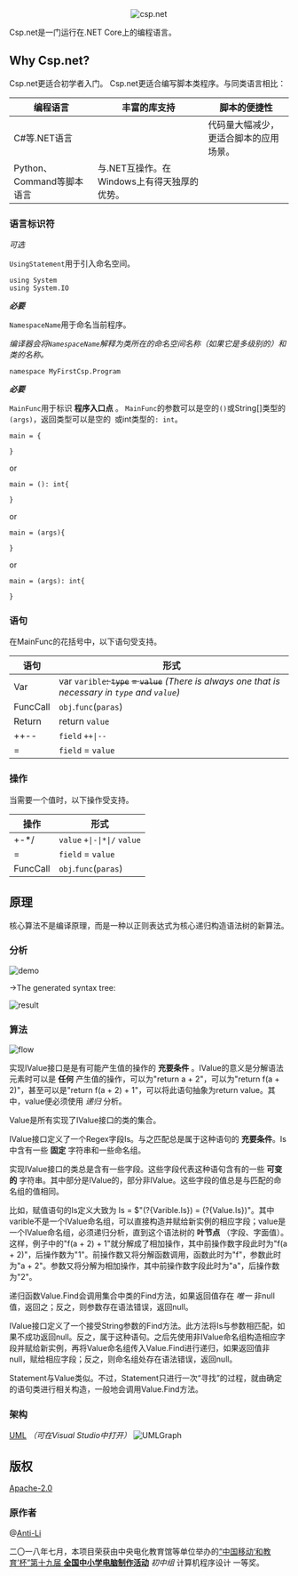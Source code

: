 <div align="center">
    <img src="assets/icon.png" alt="csp.net"></img>
</div>

Csp.net是一门运行在.NET Core上的编程语言。

## Why Csp.net?
Csp.net更适合初学者入门。
Csp.net更适合编写脚本类程序。与同类语言相比：

编程语言 | 丰富的库支持 | 脚本的便捷性
------ | ------ | ------
C#等.NET语言 |   | 代码量大幅减少，更适合脚本的应用场景。
Python、Command等脚本语言 | 与.NET互操作。在Windows上有得天独厚的优势。|  

### 语言标识符
*可选*

`UsingStatement`用于引入命名空间。
```
using System
using System.IO
```
***必要***

`NamespaceName`用于命名当前程序。

*编译器会将`NamespaceName`解释为类所在的命名空间名称（如果它是多级别的）和类的名称。*
```
namespace MyFirstCsp.Program
```
***必要***

`MainFunc`用于标识 **程序入口点** 。 `MainFunc`的参数可以是空的`()`或String[]类型的`(args)`，返回类型可以是空的` `或int类型的`: int`。
```
main = {

} 
```
or
```
main = (): int{

} 
```
or
```
main = (args){

} 
```
or
```
main = (args): int{

} 
```

### 语句

在MainFunc的花括号中，以下语句受支持。

语句 | 形式
------ | ------
Var | var `varible`~~: `type`~~ ~~= `value`~~     *(There is always one that is necessary in `type` and `value`)*
FuncCall | `obj`.`func`(`paras`)
Return | return `value`
++-- | `field` `++\|--`
= | `field` = `value`

### 操作

当需要一个值时，以下操作受支持。

操作 | 形式
------ | ------
+-*/ | `value` `+\|-\|*\|/` `value`
= | `field` = `value`
FuncCall | `obj`.`func`(`paras`)

## 原理

核心算法不是编译原理，而是一种以正则表达式为核心递归构造语法树的新算法。

### 分析

![demo](assets/code.png)

->The generated syntax tree:

![result](assets/tree.png)

### 算法

![flow](assets/Recursive_zh-CN.png)

实现IValue接口是是有可能产生值的操作的 **充要条件** 。IValue的意义是分解语法元素时可以是 **任何** 产生值的操作，可以为"return a + 2"，可以为"return f(a + 2)"，甚至可以是"return f(a + 2) + 1"，可以将此语句抽象为return value。其中，value便必须使用 *递归* 分析。

Value是所有实现了IValue接口的类的集合。

IValue接口定义了一个Regex字段Is。与之匹配总是属于这种语句的 **充要条件**。Is中含有一些 **固定** 字符串和一些命名组。

实现IValue接口的类总是含有一些字段。这些字段代表这种语句含有的一些 **可变的** 字符串。其中部分是IValue的，部分非IValue。这些字段的值总是与匹配的命名组的值相同。

比如，赋值语句的Is定义大致为 Is = $"(?<varible>{Varible.Is}) = (?<value>{Value.Is})"。其中varible不是一个IValue命名组，可以直接构造并赋给新实例的相应字段；value是一个IValue命名组，必须递归分析，直到这个语法树的 **叶节点** （字段、字面值）。这样，例子中的"f(a + 2) + 1"就分解成了相加操作，其中前操作数字段此时为"f(a + 2)"，后操作数为"1"。前操作数又将分解函数调用，函数此时为"f"，参数此时为"a + 2"。参数又将分解为相加操作，其中前操作数字段此时为"a"，后操作数为"2"。

递归函数Value.Find会调用集合中类的Find方法，如果返回值存在 *唯一* 非null值，返回之；反之，则参数存在语法错误，返回null。

IValue接口定义了一个接受String参数的Find方法。此方法将Is与参数相匹配，如果不成功返回null。反之，属于这种语句。之后先使用非IValue命名组构造相应字段并赋给新实例，再将Value命名组传入Value.Find进行递归，如果返回值非null，赋给相应字段；反之，则命名组处存在语法错误，返回null。

Statement与Value类似。不过，Statement只进行一次“寻找”的过程，就由确定的语句类进行相关构造，一般地会调用Value.Find方法。

### 架构

[UML](Translation/Generate_zh-CN.cd)
*（可在Visual Studio中打开）*
![UMLGraph](assets/Generate_zh-CN.png)

## 版权

[Apache-2.0](https://github.com/Anti-Li/Csp.net-Complier/blob/master/LICENSE)

### 原作者

@[Anti-Li](https://github.com/Anti-Li)

二〇一八年七月，本项目荣获由中央电化教育馆等单位举办的[“中国移动‘和教育’杯”第十九届 **全国中小学电脑制作活动**](http://www.huodong2000.com.cn/) *初中组* 计算机程序设计 一等奖。